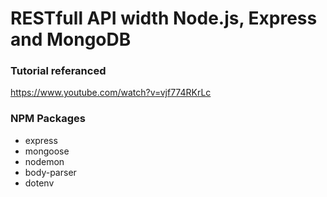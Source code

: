 # RESTfull API width Node.js, Express and MongoDB

### Tutorial referanced

https://www.youtube.com/watch?v=vjf774RKrLc

### NPM Packages

- express
- mongoose
- nodemon
- body-parser
- dotenv
